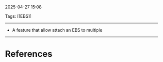 2025-04-27 15:08

Tags: [[EBS]]

---

- A feature that allow attach an EBS to multiple 

---
# References